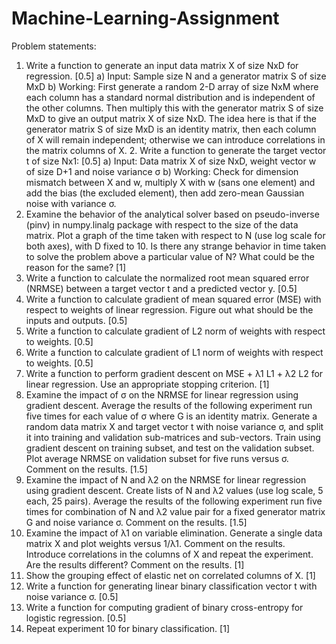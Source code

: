 # Machine-Learning-Assignment

Problem statements:
1. Write a function to generate an input data matrix X of size NxD for regression. [0.5]
a) Input: Sample size N and a generator matrix S of size MxD
b) Working: First generate a random 2-D array of size NxM where each column has a standard
normal distribution and is independent of the other columns. Then multiply this with the
generator matrix S of size MxD to give an output matrix X of size NxD. The idea here is that
if the generator matrix S of size MxD is an identity matrix, then each column of X will
remain independent; otherwise we can introduce correlations in the matrix columns of X. 2. Write a function to generate the target vector t of size Nx1: [0.5]
a) Input: Data matrix X of size NxD, weight vector w of size D+1 and noise variance σ
b) Working: Check for dimension mismatch between X and w, multiply X with w (sans one
element) and add the bias (the excluded element), then add zero-mean Gaussian noise
with variance σ.
3. Examine the behavior of the analytical solver based on pseudo-inverse (pinv) in numpy.linalg
package with respect to the size of the data matrix. Plot a graph of the time taken with respect to N
(use log scale for both axes), with D fixed to 10. Is there any strange behavior in time taken to solve
the problem above a particular value of N? What could be the reason for the same? [1]
4. Write a function to calculate the normalized root mean squared error (NRMSE) between a target
vector t and a predicted vector y. [0.5]
5. Write a function to calculate gradient of mean squared error (MSE) with respect to weights of
linear regression. Figure out what should be the inputs and outputs. [0.5]
6. Write a function to calculate gradient of L2 norm of weights with respect to weights. [0.5]
7. Write a function to calculate gradient of L1 norm of weights with respect to weights. [0.5]
8. Write a function to perform gradient descent on MSE + λ1 L1 + λ2 L2 for linear regression. Use an
appropriate stopping criterion. [1]
9. Examine the impact of σ on the NRMSE for linear regression using gradient descent. Average the
results of the following experiment run five times for each value of σ where G is an identity matrix.
Generate a random data matrix X and target vector t with noise variance σ, and split it into training
and validation sub-matrices and sub-vectors. Train using gradient descent on training subset, and
test on the validation subset. Plot average NRMSE on validation subset for five runs versus σ.
Comment on the results. [1.5]
10. Examine the impact of N and λ2 on the NRMSE for linear regression using gradient descent.
Create lists of N and λ2 values (use log scale, 5 each, 25 pairs). Average the results of the following
experiment run five times for combination of N and λ2 value pair for a fixed generator matrix G and
noise variance σ. Comment on the results. [1.5]
11. Examine the impact of λ1 on variable elimination. Generate a single data matrix X and plot
weights versus 1/λ1. Comment on the results. Introduce correlations in the columns of X and repeat
the experiment. Are the results different? Comment on the results. [1]
12. Show the grouping effect of elastic net on correlated columns of X. [1]
13. Write a function for generating linear binary classification vector t with noise variance σ. [0.5]
14. Write a function for computing gradient of binary cross-entropy for logistic regression. [0.5]
15. Repeat experiment 10 for binary classification. [1]
